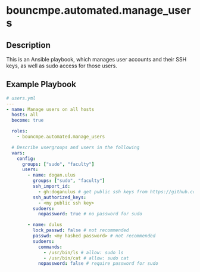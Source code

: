 # bouncmpe.automated.manage_users

## Description

This is an Ansible playbook, which manages user accounts and their SSH keys, as well as sudo access for those users.

## Example Playbook

```yaml
# users.yml
---
- name: Manage users on all hosts
  hosts: all
  become: true

  roles:
    - bouncmpe.automated.manage_users

  # Describe usergroups and users in the following
  vars:
    config:
      groups: ["sudo", "faculty"]
      users:
        - name: dogan.ulus
          groups: ["sudo", "faculty"]
          ssh_import_id:
            - gh:doganulus # get public ssh keys from https://github.com/doganulus.keys
          ssh_authorized_keys:
            - <my public ssh key>
          sudoers:
            nopassword: true # no password for sudo

        - name: dulus
          lock_passwd: false # not recommended
          passwd: <my hashed password> # not recommended
          sudoers:
            commands:
              - /usr/bin/ls # allow: sudo ls
              - /usr/bin/cat # allow: sudo cat
            nopassword: false # require password for sudo
```
